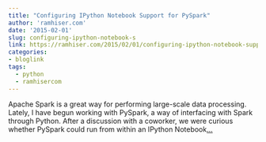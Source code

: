 ```yaml
---
title: "Configuring IPython Notebook Support for PySpark"
author: 'ramhiser.com'
date: '2015-02-01'
slug: configuring-ipython-notebook-s
link: https://ramhiser.com/2015/02/01/configuring-ipython-notebook-support-for-pyspark/
categories:
- bloglink
tags:
  - python
  - ramhisercom
---
```


Apache Spark is a great way for performing large-scale data processing. Lately, I have begun working with PySpark, a way of interfacing with Spark through Python. After a discussion with a coworker, we were curious whether PySpark could run from within an IPython Notebook[... <i class="fas fa-external-link-alt"></i>](https://ramhiser.com/2015/02/01/configuring-ipython-notebook-support-for-pyspark/)

